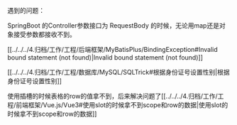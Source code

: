 
遇到的问题：

SpringBoot 的Controller参数接口为 RequestBody 的时候，无论用map还是对象接受参数都接收不到。

[[../../../4.归档/工作/工程/后端框架/MyBatisPlus/BindingException#Invalid bound statement (not found)|Invalid bound statement (not found)]]

[[../../../4.归档/工作/工程/数据库/MySQL/SQLTrick#根据身份证号设置性别|根据身份证号设置性别]]

使用插槽的时候表格的row的值拿不到，后来解决问题了[[../../../4.归档/工作/工程/前端框架/Vue.js/Vue3#使用slot的时候拿不到scope和row的数据|使用slot的时候拿不到scope和row的数据]]


